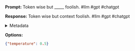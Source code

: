 **Prompt:**
Token wise but _____ foolish. #llm #gpt #chatgpt

**Response:**
Token wise but context foolish. #llm #gpt #chatgpt

<details><summary>Metadata</summary>

- Duration: 977 ms
- Datetime: 2023-09-02T22:20:44.368839
- Model: gpt-3.5-turbo-0613

</details>

**Options:**
```json
{"temperature": 0.5}
```

